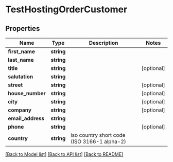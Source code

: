 # TestHostingOrderCustomer

## Properties
Name | Type | Description | Notes
------------ | ------------- | ------------- | -------------
**first_name** | **string** |  | 
**last_name** | **string** |  | 
**title** | **string** |  | [optional] 
**salutation** | **string** |  | 
**street** | **string** |  | [optional] 
**house_number** | **string** |  | [optional] 
**city** | **string** |  | [optional] 
**company** | **string** |  | [optional] 
**email_address** | **string** |  | 
**phone** | **string** |  | [optional] 
**country** | **string** | iso country short code (ISO 3166-1 alpha-2) | 

[[Back to Model list]](../README.md#documentation-for-models) [[Back to API list]](../README.md#documentation-for-api-endpoints) [[Back to README]](../README.md)


